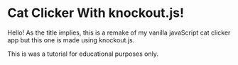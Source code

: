 # Cat Clicker With knockout.js!

Hello! As the title implies, this is a remake of my vanilla javaScript cat clicker app but this one is made using knockout.js.

This is was a tutorial for educational purposes only.
